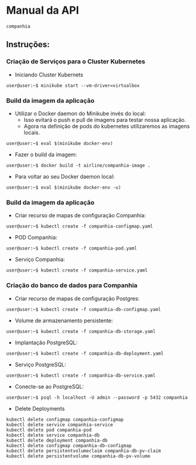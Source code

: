 # Manual da API
`companhia`

## Instruções:

### Criação de Serviços para o Cluster Kubernetes

+ Iniciando Cluster Kubernets

```shell
user@user:~$ minikube start --vm-driver=virtualbox
```

### Build da imagem da aplicação

+ Utilizar o Docker daemon do Minikube invés do local:
    - Isso evitará o push e pull de imagens para testar nossa aplicação.
    - Agora na definição de pods do kubernetes utilizaremos as imagens locais.

```shell
user@user:~$ eval $(minikube docker-env)
```

+ Fazer o build da imagem:

```shell
user@user:~$ docker build -t airline/companhia-image .
```

+ Para voltar ao seu Docker daemon local:

```shell
user@user:~$ eval $(minikube docker-env -u)
```

### Build da imagem da aplicação

+ Criar recurso de mapas de configuração Companhia:

```shell
user@user:~$ kubectl create -f companhia-configmap.yaml
```

+ POD Companhia:

```shell
user@user:~$ kubectl create -f companhia-pod.yaml 
```

+ Serviço Companhia:

```shell
user@user:~$ kubectl create -f companhia-service.yaml
```

### Criação do banco de dados para Companhia

+ Criar recurso de mapas de configuração Postgres:

```shell
user@user:~$ kubectl create -f companhia-db-configmap.yaml
```

+ Volume de armazenamento persistente:

```shell
user@user:~$ kubectl create -f companhia-db-storage.yaml 
```

+ Implantação PostgreSQL:

```shell
user@user:~$ kubectl create -f companhia-db-deployment.yaml
```

+ Serviço PostgreSQL:

```shell
user@user:~$ kubectl create -f companhia-db-service.yaml
```

+ Conecte-se ao PostgreSQL:

```shell
user@user:~$ psql -h localhost -U admin --password -p 5432 companhia
```

+ Delete Deployments

```
kubectl delete configmap companhia-configmap
kubectl delete service companhia-service
kubectl delete pod companhia-pod
kubectl delete service companhia-db
kubectl delete deployment companhia-db
kubectl delete configmap companhia-db-configmap
kubectl delete persistentvolumeclaim companhia-db-pv-claim
kubectl delete persistentvolume companhia-db-pv-volume
```